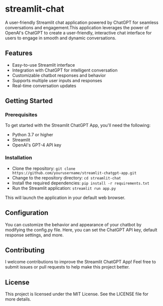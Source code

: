 # streamlit-chat
A user-friendly Streamlit chat application powered by ChatGPT for seamless conversations and engagement.This application leverages the power of OpenAI's ChatGPT to create a user-friendly, interactive chat interface for users to engage in smooth and dynamic conversations.

## Features
- Easy-to-use Streamlit interface
- Integration with ChatGPT for intelligent conversation
- Customizable chatbot responses and behavior
- Supports multiple user inputs and responses
- Real-time conversation updates

## Getting Started
### Prerequisites
To get started with the Streamlit ChatGPT App, you'll need the following:
- Python 3.7 or higher
- Streamlit
- OpenAI's GPT-4 API key

### Installation
- Clone the repository:
```git clone https://github.com/yourusername/streamlit-chatgpt-app.git```
- Change to the repository directory:
```cd streamlit-chat```
- Install the required dependencies:
```pip install -r requirements.txt```
- Run the Streamlit application:
```streamlit run app.py```

This will launch the application in your default web browser.

## Configuration
You can customize the behavior and appearance of your chatbot by modifying the config.py file. Here, you can set the ChatGPT API key, default response settings, and more.

## Contributing
I welcome contributions to improve the Streamlit ChatGPT App! Feel free to submit issues or pull requests to help make this project better.

## License
This project is licensed under the MIT License. See the LICENSE file for more details.
